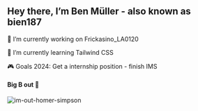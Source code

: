 ## Hey there, I’m Ben Müller - also known as bien187

🔭 I’m currently working on Frickasino_LA0120

🌱 I’m currently learning Tailwind CSS

🎮 Goals 2024: Get a internship position - finish IMS

#### Big B out 👋


![im-out-homer-simpson](https://github.com/bien187/bien187/assets/111043950/90591147-1bd7-4d2d-97ec-cf7bfd06a81e)

